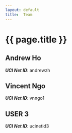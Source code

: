 ```yaml
---
layout: default
title:  Team
---
```


# {{ page.title }}


## Andrew Ho
***UCI Net ID***: andrewzh

## Vincent Ngo
***UCI Net ID***: vnngo1

## USER 3
***UCI Net ID***: ucinetid3
